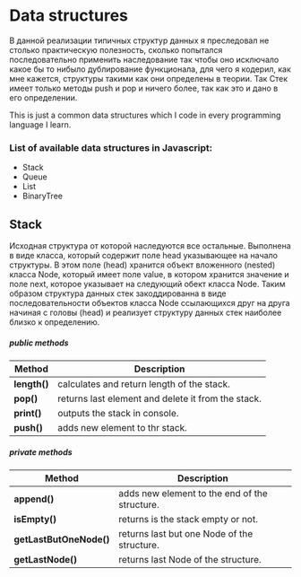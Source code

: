 # Data structures

В данной реализации типичных структур данных я преследовал не столько практическую полезность, сколько попытался последовательно применить наследование так чтобы оно исключало какое бы то нибыло дублирование функционала,
для чего я кодерил, как мне кажется, структуры такими как они определены в теории. Так Стек имеет только методы push и pop и ничего более, так как это и дано в его определении.

This is just a common data structures which I code in every programming language I learn.


### List of available data structures in Javascript:
* Stack
* Queue
* List
* BinaryTree

## Stack 
Исходная структура от которой наследуются все остальные. Выполнена в виде класса, который содержит поле head указывающее на начало структуры.
В этом поле (head) хранится объект вложенного (nested) класса Node, который имеет поле value, в котором хранится значение и поле next, которое указывает на следующий обект класса Node.
Таким образом структура данных стек закоддированна в виде последовательности объектов класса Node ссылающихся друг на друга начиная с головы (head) и реализует структуру данных стек наиболее близко к определению.

##### public methods
Method | Description
------ | -----------
**length()** | calculates and return length of the stack.
**pop()**	 | returns last element and delete it from the stack.
**print()**	 | outputs the stack in console.
**push()**	 | adds new element to thr stack.

##### private methods
Method | Description
------ | -----------
**append()** 			| adds new element to the end of the structure.
**isEmpty()** 			| returns is the stack empty or not.
**getLastButOneNode()** | returns last but one Node of the structure.
**getLastNode()** 		| returns last Node of the structure.
